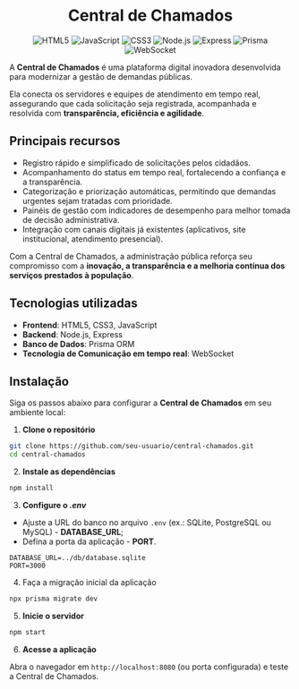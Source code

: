 <div style="text-align:center">
<h1>Central de Chamados</h1>
<p> <img alt="HTML5" src="https://img.shields.io/badge/HTML5-E34F26?logo=html5&logoColor=white" /> <img alt="JavaScript" src="https://img.shields.io/badge/JavaScript-F7DF1E?logo=javascript&logoColor=black" /> <img alt="CSS3" src="https://img.shields.io/badge/CSS3-1572B6?logo=css3&logoColor=white" /> <img alt="Node.js" src="https://img.shields.io/badge/Node.js-339933?logo=node.js&logoColor=white" /> <img alt="Express" src="https://img.shields.io/badge/Express-000000?logo=express&logoColor=white" /> <img alt="Prisma" src="https://img.shields.io/badge/Prisma-2D3748?logo=prisma&logoColor=white" /> <img alt="WebSocket" src="https://img.shields.io/badge/WebSocket-007ACC?logo=websocket&logoColor=white" /> </p>
</div>

A **Central de Chamados** é uma plataforma digital inovadora desenvolvida para modernizar a gestão de demandas públicas.

Ela conecta os servidores e equipes de atendimento em tempo real, assegurando que cada solicitação seja registrada, acompanhada e resolvida com **transparência, eficiência e agilidade**.

## Principais recursos

- Registro rápido e simplificado de solicitações pelos cidadãos.
- Acompanhamento do status em tempo real, fortalecendo a confiança e a transparência.
- Categorização e priorização automáticas, permitindo que demandas urgentes sejam tratadas com prioridade.
- Painéis de gestão com indicadores de desempenho para melhor tomada de decisão administrativa.
- Integração com canais digitais já existentes (aplicativos, site institucional, atendimento presencial).

Com a Central de Chamados, a administração pública reforça seu compromisso com a **inovação, a transparência e a melhoria contínua dos serviços prestados à população**.

## Tecnologias utilizadas

- **Frontend**: HTML5, CSS3, JavaScript
- **Backend**: Node.js, Express
- **Banco de Dados**: Prisma ORM
- **Tecnologia de Comunicação em tempo real**: WebSocket

## Instalação

Siga os passos abaixo para configurar a **Central de Chamados** em seu ambiente local:

1. **Clone o repositório**

```bash
git clone https://github.com/seu-usuario/central-chamados.git
cd central-chamados
```

2. **Instale as dependências**

```bash
npm install
```

3. **Configure o _.env_**

- Ajuste a URL do banco no arquivo `.env` (ex.: SQLite, PostgreSQL ou MySQL) - **DATABASE_URL**;
- Defina a porta da aplicação - **PORT**.

```env
DATABASE_URL=../db/database.sqlite
PORT=3000
```

4. Faça a migração inicial da aplicação


```bash
npx prisma migrate dev
```

5. **Inicie o servidor**

```bash
npm start
```

6.  **Acesse a aplicação**

Abra o navegador em `http://localhost:8080` (ou porta configurada) e teste a Central de Chamados.
